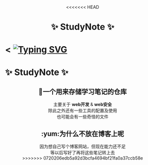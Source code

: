 <div align=center>

<<<<<<< HEAD
# ✨ StudyNote ✨

</div>

<
[![Typing SVG](https://readme-typing-svg.herokuapp.com?font=Fira+Code&pause=1000&color=000000&width=435&lines=%E7%94%A8%E6%9D%A5%E5%AD%98%E6%94%BE%E5%AD%A6%E4%B9%A0%E7%AC%94%E8%AE%B0%E7%9A%84%E4%BB%93%E5%BA%93)](https://git.io/typing-svg)
=======
<h1> ✨ StudyNote ✨ </h1>

</div>

<div align=center>
  <h2>🎉一个用来存储学习笔记的仓库</h2>
</div>

<div align=center>
 主要关于 <b> web开发 </b> & <b> web安全 </b>
</div>

<div align=center>
  除此之外还有一些工具的配置及使用  
</div>

<div align=center>
  也可能会有一些奇怪的文件
</div>

<div align=center>
  <h2> :yum:为什么不放在博客上呢 </h2>
<div>
  
<div align=center>
  因为想自己写个博客网站，但现在能力还不足
</div>
  
<div align=center>
  等以后写好了再将这些笔记转上去
</div>
>>>>>>> 0720206edb5a92d3bcfa4694bf21fa0a37ccb58e
